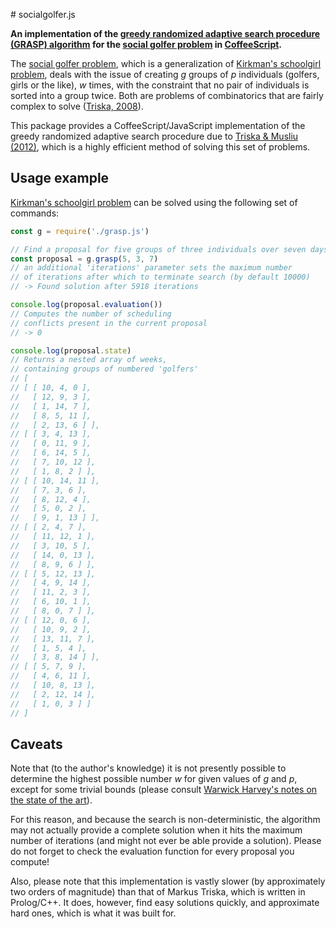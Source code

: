# socialgolfer.js

__An implementation of the [greedy randomized adaptive search procedure
(GRASP) algorithm](http://metalevel.at/sgpgreedy.pdf) for the [social golfer
problem](http://mathworld.wolfram.com/SocialGolferProblem.html) in
[CoffeeScript](http://coffeescript.org/).__

The [social golfer problem](http://web.archive.org/web/20050308115423/http://www.icparc.ic.ac.uk/~wh/golf/),
which is a generalization of [Kirkman's schoolgirl
problem](https://en.wikipedia.org/wiki/Kirkman's_schoolgirl_problem), deals with
the issue of creating *g* groups of *p* individuals (golfers, girls or the
like), *w* times, with the constraint that no pair of individuals is sorted into
a group twice. Both are problems of combinatorics that are fairly complex to
solve ([Triska, 2008](http://metalevel.at/mst.pdf)).

This package provides a CoffeeScript/JavaScript implementation of the greedy
randomized adaptive search procedure due to [Triska & Musliu
(2012)](http://metalevel.at/sgpgreedy.pdf), which is a highly efficient method
of solving this set of problems.

## Usage example

[Kirkman's schoolgirl
problem](https://en.wikipedia.org/wiki/Kirkman's_schoolgirl_problem) can be
solved using the following set of commands:

```javascript
const g = require('./grasp.js')

// Find a proposal for five groups of three individuals over seven days
const proposal = g.grasp(5, 3, 7)
// an additional 'iterations' parameter sets the maximum number
// of iterations after which to terminate search (by default 10000)
// -> Found solution after 5918 iterations

console.log(proposal.evaluation())
// Computes the number of scheduling
// conflicts present in the current proposal
// -> 0

console.log(proposal.state)
// Returns a nested array of weeks,
// containing groups of numbered 'golfers'
// [
// [ [ 10, 4, 0 ],
//   [ 12, 9, 3 ],
//   [ 1, 14, 7 ],
//   [ 8, 5, 11 ],
//   [ 2, 13, 6 ] ],
// [ [ 3, 4, 13 ],
//   [ 0, 11, 9 ],
//   [ 6, 14, 5 ],
//   [ 7, 10, 12 ],
//   [ 1, 8, 2 ] ],
// [ [ 10, 14, 11 ],
//   [ 7, 3, 6 ],
//   [ 8, 12, 4 ],
//   [ 5, 0, 2 ],
//   [ 9, 1, 13 ] ],
// [ [ 2, 4, 7 ],
//   [ 11, 12, 1 ],
//   [ 3, 10, 5 ],
//   [ 14, 0, 13 ],
//   [ 8, 9, 6 ] ],
// [ [ 5, 12, 13 ],
//   [ 4, 9, 14 ],
//   [ 11, 2, 3 ],
//   [ 6, 10, 1 ],
//   [ 8, 0, 7 ] ],
// [ [ 12, 0, 6 ],
//   [ 10, 9, 2 ],
//   [ 13, 11, 7 ],
//   [ 1, 5, 4 ],
//   [ 3, 8, 14 ] ],
// [ [ 5, 7, 9 ],
//   [ 4, 6, 11 ],
//   [ 10, 8, 13 ],
//   [ 2, 12, 14 ],
//   [ 1, 0, 3 ] ]
// ]
```

## Caveats

Note that (to the author's knowledge) it is not presently possible to determine
the highest possible number *w* for given values of *g* and *p*, except for
some trivial bounds (please consult [Warwick Harvey's notes on the state of the
art](http://web.archive.org/web/20050308115423/http://www.icparc.ic.ac.uk/~wh/golf/)).

For this reason, and because the search is non-deterministic, the algorithm may
not actually provide a complete solution when it hits the maximum number of
iterations (and might not ever be able provide a solution). Please do not forget
to check the evaluation function for every proposal you compute!

Also, please note that this implementation is vastly slower (by approximately
two orders of magnitude) than that of Markus Triska, which is written in
Prolog/C++. It does, however, find easy solutions quickly, and approximate hard
ones, which is what it was built for.
